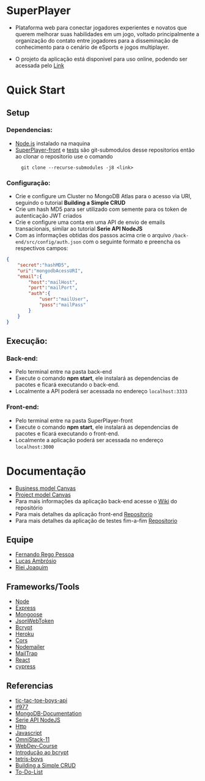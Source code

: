 
# SuperPlayer
* Plataforma web para conectar jogadores experientes e novatos que querem melhorar suas habilidades em um jogo, voltado principalmente a organização do contato entre jogadores para a disseminação de conhecimento para o cenário de eSports e jogos multiplayer.

* O projeto da aplicação está disponivel para uso online, podendo ser acessada pelo [Link](https://super-player-ess.herokuapp.com/)

# Quick Start
## Setup
### Dependencias:
- [Node.js](https://nodejs.org/en/download/) instalado na maquina
- [SuperPlayer-front](https://github.com/amb-lucas/superplayer-front/tree/master) e [tests](https://github.com/amb-lucas/superplayer-tests/tree/main) são git-submodulos desse repositorios então ao clonar o repositorio use o comando
  ```shell
    git clone --recurse-submodules -j8 <link>
  ```
### Configuração:
- Crie e configure um Cluster no MongoDB Atlas para o acesso via URI, seguindo o tutorial **Building a Simple CRUD**
- Crie um hash MD5 para ser utilizado com semente para os token de autenticação JWT criados
- Crie e configure uma conta em uma API de envio de emails transacionais, similar ao tutorial **Serie API NodeJS**
- Com as informações obtidas dos passos acima crie o arquivo ```/back-end/src/config/auth.json``` com o seguinte formato e preencha os respectivos campos:
```json
{
    "secret":"hashMD5",
    "uri":"mongodbAcessURI",
    "email":{
        "host":"mailHost",
        "port":"mailPort",
        "auth":{
            "user":"mailUser",
            "pass":"mailPass"
        }
    }
}
```
## Execução:
### Back-end:
- Pelo terminal entre na pasta back-end
- Execute o comando **npm start**, ele instalará as dependencias de pacotes e ficará executando o back-end.
- Localmente a API poderá ser acessada no endereço ```localhost:3333``` 
### Front-end:
- Pelo terminal entre na pasta SuperPlayer-front
- Execute o comando **npm start**, ele instalará as dependencias de pacotes e ficará executando o front-end.
- Localmente a aplicação poderá ser acessada no endereço ```localhost:3000``` 

# Documentação 
* [Business model Canvas](https://raw.githubusercontent.com/Riei-Joaquim/SuperPlayer/main/doc/canvas/Business_canvas.jpg)
* [Project model Canvas](https://raw.githubusercontent.com/Riei-Joaquim/SuperPlayer/main/doc/canvas/Project_canvas.jpg)
* Para mais informações da aplicação back-end acesse o [Wiki](https://github.com/Riei-Joaquim/SuperPlayer/wiki) do repositório
* Para mais detalhes da aplicação front-end [Repositorio](https://github.com/amb-lucas/superplayer-front/tree/master)
* Para mais detalhes da aplicação de testes fim-a-fim [Repositorio](https://github.com/amb-lucas/superplayer-tests/tree/main)

## Equipe
- [Fernando Rego Pessoa](https://github.com/frpmneto)
- [Lucas Ambrósio](https://github.com/amb-lucas)
- [Riei Joaquim](https://github.com/Riei-Joaquim)

## Frameworks/Tools
- [Node](https://nodejs.org/en/)
- [Express](https://expressjs.com/pt-br/)
- [Mongoose](https://mongoosejs.com/)
- [JsonWebToken](https://jwt.io/)
- [Bcrypt](https://www.npmjs.com/package/bcrypt)
- [Heroku](https://www.heroku.com/home)
- [Cors](https://expressjs.com/en/resources/middleware/cors.html)
- [Nodemailer](https://nodemailer.com/about/)
- [MailTrap](https://mailtrap.io/)
- [React](https://pt-br.reactjs.org/)
- [cypress](https://www.cypress.io/)
## Referencias
- [tic-tac-toe-boys-api](https://github.com/amb-lucas/tic-tac-toe-boys-api)
- [if977](https://github.com/IF977/if977)
- [MongoDB-Documentation](https://docs.mongodb.com/manual/reference/)
- [Serie API NodeJS](https://www.youtube.com/playlist?list=PL85ITvJ7FLoiXVwHXeOsOuVppGbBzo2dp)
- [Http](https://developer.mozilla.org/pt-BR/docs/Web/HTTP)
- [Javascript](https://developer.mozilla.org/pt-BR/docs/Web/JavaScript)
- [OmniStack-11](https://github.com/amb-lucas/OmniStack-11)
- [WebDev-Course](https://github.com/amb-lucas/WebDev-Course)
- [Introdução ao bcrypt](https://medium.com/reprogramabr/uma-breve-introdu%C3%A7%C3%A3o-sobre-bcrypt-f2fad91a7420)
- [tetris-boys](https://github.com/amb-lucas/tetris-boys)
- [Building a Simple CRUD](https://zellwk.com/blog/crud-express-mongodb/)
- [To-Do-List](https://github.com/amb-lucas/To-Do-List)

